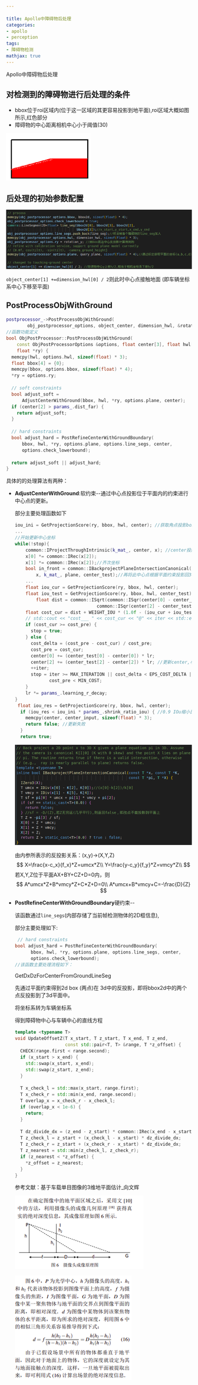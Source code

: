```yaml
---

title: Apollo中障碍物后处理
categories:
- apollo
- perception
tags:
- 障碍物检测
mathjax: true
---
```


Apollo中障碍物后处理

<!--more-->

## 对检测到的障碍物进行后处理的条件

- bbox位于roi区域内(位于这一区域的其更容易投影到地平面),roi区域大概如图所示,红色部分
- 障碍物的中心距离相机中心小于阈值(30)

<img src="apollo-obstacle-postprocess/3.png" style="zoom:70%;" />

## 后处理的初始参数配置

![](apollo-obstacle-postprocess/1.png)

`object_center[1] +=dimension_hwl[0] / 2`则此时中心点接触地面 (即车辆坐标系中心下移至平面)

## PostProcessObjWithGround

```c++
postprocessor_->PostProcessObjWithGround(
        obj_postprocessor_options, object_center, dimension_hwl, &rotation_y);
//函数功能定义
bool ObjPostProcessor::PostProcessObjWithGround(
    const ObjPostProcessorOptions &options, float center[3], float hwl[3],
    float *ry) {
  memcpy(hwl, options.hwl, sizeof(float) * 3);
  float bbox[4] = {0};
  memcpy(bbox, options.bbox, sizeof(float) * 4);
  *ry = options.ry;

  // soft constraints
  bool adjust_soft =
      AdjustCenterWithGround(bbox, hwl, *ry, options.plane, center);
  if (center[2] > params_.dist_far) {
    return adjust_soft;
  }

  // hard constraints
  bool adjust_hard = PostRefineCenterWithGroundBoundary(
      bbox, hwl, *ry, options.plane, options.line_segs, center,
      options.check_lowerbound);

  return adjust_soft || adjust_hard;
}
```

具体的的处理算法有两种：

- **AdjustCenterWithGround**:软约束--通过中心点投影位于平面内的约束进行中心点的更新。

  部分主要处理函数如下

  ```c++
  iou_ini = GetProjectionScore(ry, bbox, hwl, center); //获取角点投影box和检测box的交并比初始值
  ...
  //开始更新中心坐标
  while(!stop){
      common::IProjectThroughIntrinsic(k_mat_, center, x); //center投影到图像坐标系 x
      x[0] *= common::IRec(x[2]);
      x[1] *= common::IRec(x[2]);//齐次坐标
      bool in_front = common::IBackprojectPlaneIntersectionCanonical(
          x, k_mat_, plane, center_test);//再将此中心点根据平面约束投影回3d空间->center_test
      ...
      float iou_cur = GetProjectionScore(ry, bbox, hwl, center);
      float iou_test = GetProjectionScore(ry, bbox, hwl, center_test);
          float dist = common::ISqrt(common::ISqr(center[0] - center_test[0]) +
                                 common::ISqr(center[2] - center_test[2]));//检测得到的center与平面内的center_test的距离
      float cost_cur = dist + WEIGHT_IOU * (1.0f - (iou_cur + iou_test) / 2);
      // std::cout << "cost___ " << cost_cur << "@" << iter << std::endl;
      if (cost_cur >= cost_pre) {
        stop = true;
      } else {
        cost_delta = (cost_pre - cost_cur) / cost_pre;
        cost_pre = cost_cur;
        center[0] += (center_test[0] - center[0]) * lr;
        center[2] += (center_test[2] - center[2]) * lr; //更新center,与之前"Transform模块中的center更新相似",此时的依据是点的反投影位于平面
        ++iter;
        stop = iter >= MAX_ITERATION || cost_delta < EPS_COST_DELTA ||
               cost_pre < MIN_COST;
      }
      lr *= params_.learning_r_decay; 
  }
   float iou_res = GetProjectionScore(ry, bbox, hwl, center);
    if (iou_res < iou_ini * params_.shrink_ratio_iou) { //0.9 IOu缩小比率，更新完center后若其iou反而缩减到原iou的0.9以下，则还是用初始值
      memcpy(center, center_input, sizeof(float) * 3);
      return false; //更新失败
    }
    return true;
  
  ```

  ![](apollo-obstacle-postprocess/2.png)

  由内参所表示的反投影关系：(x,y)->(X,Y,Z)
  $$
  X=\frac{x-c_x}{f_x}*Z=umcx*Z\\
  Y=\frac{y-c_y}{f_y}*Z=vmcy*Z\\
  $$
  若X,Y,Z位于平面AX+BY+CZ+D=0内，则
  $$
  A*umcx*Z+B*vmcy*Z+C*Z+D=0\\
  A*umcx+B*vmcy+C=-\frac{D}{Z}
  $$
  
- **PostRefineCenterWithGroundBoundary**硬约束--

  该函数通过`line_segs`(内部存储了当前帧检测物体的2D框信息),

  部分主要处理如下:

  ```c++
   // hard constraints
  bool adjust_hard = PostRefineCenterWithGroundBoundary(
        bbox, hwl, *ry, options.plane, options.line_segs, center,
        options.check_lowerbound);
  //该函数主要处理流程如下：
  ```

  GetDxDzForCenterFromGroundLineSeg 

  先通过平面约束得到2d box (两点)在 3d中的反投影，即将bbox2d中的两个点反投影到了3d平面中。

  将坐标系转为车辆坐标系

  得到障碍物中心与车辆中心的直线方程

  

  

  
  
  ```c++
  template <typename T>
  void UpdateOffsetZ(T x_start, T z_start, T x_end, T z_end,
                     const std::pair<T, T> &range, T *z_offset) {
    CHECK(range.first < range.second);
    if (x_start > x_end) {
      std::swap(x_start, x_end);
      std::swap(z_start, z_end);
    }
  
    T x_check_l = std::max(x_start, range.first);
    T x_check_r = std::min(x_end, range.second);
    T overlap_x = x_check_r - x_check_l;
    if (overlap_x < 1e-6) {
      return;
    }
  
    T dz_divide_dx = (z_end - z_start) * common::IRec(x_end - x_start);
    T z_check_l = z_start + (x_check_l - x_start) * dz_divide_dx;
    T z_check_r = z_start + (x_check_r - x_start) * dz_divide_dx;
    T z_nearest = std::min(z_check_l, z_check_r);
    if (z_nearest < *z_offset) {
      *z_offset = z_nearest;
    }
  }
  ```
  
  
  
  参考文献：基于车载单目图像的3维地平面估计_向文辉
  
  ![](apollo-obstacle-postprocess/66.png)
  
  
  
  ![](apollo-obstacle-postprocess/67.png)